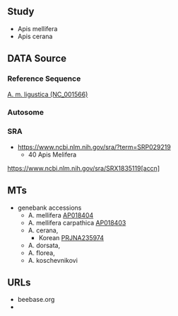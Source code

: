

## Study

- Apis mellifera
- Apis cerana




## DATA Source

### Reference Sequence

[A. m. ligustica (NC_001566)]() 

### Autosome

### SRA
- https://www.ncbi.nlm.nih.gov/sra/?term=SRP029219
    * 40 Apis Melifera

https://www.ncbi.nlm.nih.gov/sra/SRX1835119[accn]


## MTs

* genebank accessions
  * A. mellifera [AP018404]()
  * A. mellifera carpathica [AP018403]()
  * A. cerana, 
    * Korean [PRJNA235974]()
  * A. dorsata, 
  * A. florea, 
  * A. koschevnikovi

## URLs

- beebase.org
- 

